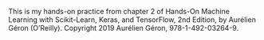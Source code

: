 This is my hands-on practice from chapter 2 of 
  Hands-On Machine Learning with Scikit-Learn, Keras, and TensorFlow, 2nd Edition, 
  by Aurélien Géron (O’Reilly). Copyright 2019 Aurélien Géron, 978-1-492-03264-9.
